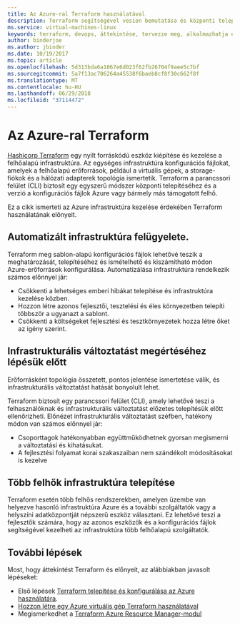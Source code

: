 ```yaml
---
title: Az Azure-ral Terraform használatával
description: Terraform segítségével vesion bemutatása és központi telepítése az Azure-infrastruktúra.
ms.service: virtual-machines-linux
keywords: terraform, devops, áttekintése, tervezze meg, alkalmazhatja és automatizálásához
author: binderjoe
ms.author: jbinder
ms.date: 10/19/2017
ms.topic: article
ms.openlocfilehash: 5d313bda6a1067e6d023f62fb26704f9aee5c7bf
ms.sourcegitcommit: 5a7f13ac706264a45538f6baeb8cf8f30c662f8f
ms.translationtype: MT
ms.contentlocale: hu-HU
ms.lasthandoff: 06/29/2018
ms.locfileid: "37114472"
---
```

# <a name="terraform-with-azure"></a>Az Azure-ral Terraform

[Hashicorp Terraform](https://www.terraform.io/) egy nyílt forráskódú eszköz kiépítése és kezelése a felhőalapú infrastruktúra. Az egységes infrastruktúra konfigurációs fájlokat, amelyek a felhőalapú erőforrások, például a virtuális gépek, a storage-fiókok és a hálózati adapterek topológia ismertetik. Terraform a parancssori felület (CLI) biztosít egy egyszerű módszer központi telepítéséhez és a verzió a konfigurációs fájlok Azure vagy bármely más támogatott felhő.

Ez a cikk ismerteti az Azure infrastruktúra kezelése érdekében Terraform használatának előnyeit.

## <a name="automate-infrastructure-management"></a>Automatizált infrastruktúra felügyelete.

Terraform meg sablon-alapú konfigurációs fájlok lehetővé teszik a meghatározását, telepítéséhez és ismételhető és kiszámítható módon Azure-erőforrások konfigurálása. Automatizálása infrastruktúra rendelkezik számos előnnyel jár:

- Csökkenti a lehetséges emberi hibákat telepítése és infrastruktúra kezelése közben.
- Hozzon létre azonos fejlesztői, tesztelési és éles környezetben telepíti többször a ugyanazt a sablont.
- Csökkenti a költségeket fejlesztési és tesztkörnyezetek hozza létre őket az igény szerint.

## <a name="understand-infrastructure-changes-before-they-are-applied"></a>Infrastrukturális változtatást megértéséhez lépésük előtt 

Erőforrásként topológia összetett, pontos jelentése ismertetése válik, és infrastrukturális változtatást hatását bonyolult lehet.

Terraform biztosít egy parancssori felület (CLI), amely lehetővé teszi a felhasználóknak és infrastrukturális változtatást előzetes telepítésük előtt ellenőrizheti. Előnézet infrastrukturális változtatást széfben, hatékony módon van számos előnnyel jár:
- Csoporttagok hatékonyabban együttműködhetnek gyorsan megismerni a változtatási és kihatásukat.
- A fejlesztési folyamat korai szakaszaiban nem szándékolt módosításokat is kezelve


## <a name="deploy-infrastructure-to-multiple-clouds"></a>Több felhők infrastruktúra telepítése

Terraform esetén több felhős rendszerekben, amelyen üzembe van helyezve hasonló infrastruktúra Azure és a további szolgáltatók vagy a helyszíni adatközpontját népszerű eszköz választani. Ez lehetővé teszi a fejlesztők számára, hogy az azonos eszközök és a konfigurációs fájlok segítségével kezelheti az infrastruktúra több felhőalapú szolgáltatók.

## <a name="next-steps"></a>További lépések

Most, hogy áttekintést Terraform és előnyeit, az alábbiakban javasolt lépéseket:

- Első lépések [Terraform telepítése és konfigurálása az Azure használatára](https://docs.microsoft.com/azure/virtual-machines/linux/terraform-install-configure).
- [Hozzon létre egy Azure virtuális gép Terraform használatával](https://docs.microsoft.com/azure/virtual-machines/linux/terraform-create-complete-vm)
- Megismerkedhet a [Terraform Azure Resource Manager-modul](https://www.terraform.io/docs/providers/azurerm/) 